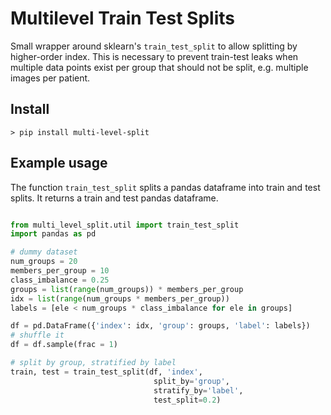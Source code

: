 # Multilevel Train Test Splits

Small wrapper around sklearn's `train_test_split` to allow splitting by higher-order index. This is necessary to prevent train-test leaks when multiple data points exist per group that should not be split, e.g. multiple images per patient.

## Install

````
> pip install multi-level-split
````

## Example usage

The function `train_test_split` splits a  pandas dataframe into train and test splits. It returns a train and test pandas dataframe.

````python

from multi_level_split.util import train_test_split
import pandas as pd

# dummy dataset
num_groups = 20
members_per_group = 10
class_imbalance = 0.25
groups = list(range(num_groups)) * members_per_group
idx = list(range(num_groups * members_per_group))
labels = [ele < num_groups * class_imbalance for ele in groups]

df = pd.DataFrame({'index': idx, 'group': groups, 'label': labels})
# shuffle it
df = df.sample(frac = 1)

# split by group, stratified by label
train, test = train_test_split(df, 'index', 
                                split_by='group', 
                                stratify_by='label',
                                test_split=0.2)
````

